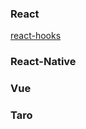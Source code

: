 ### React
[react-hooks](https://github.com/redux-model/redux-model-web-demo)

### React-Native

### Vue


### Taro
